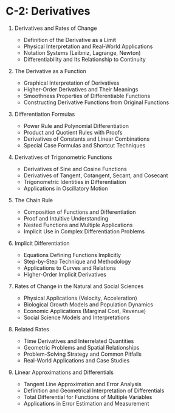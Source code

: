 # C-2: Derivatives

1. Derivatives and Rates of Change
   - Definition of the Derivative as a Limit
   - Physical Interpretation and Real-World Applications
   - Notation Systems (Leibniz, Lagrange, Newton)
   - Differentiability and Its Relationship to Continuity

2. The Derivative as a Function
   - Graphical Interpretation of Derivatives
   - Higher-Order Derivatives and Their Meanings
   - Smoothness Properties of Differentiable Functions
   - Constructing Derivative Functions from Original Functions

3. Differentiation Formulas
   - Power Rule and Polynomial Differentiation
   - Product and Quotient Rules with Proofs
   - Derivatives of Constants and Linear Combinations
   - Special Case Formulas and Shortcut Techniques

4. Derivatives of Trigonometric Functions
   - Derivatives of Sine and Cosine Functions
   - Derivatives of Tangent, Cotangent, Secant, and Cosecant
   - Trigonometric Identities in Differentiation
   - Applications in Oscillatory Motion

5. The Chain Rule
   - Composition of Functions and Differentiation
   - Proof and Intuitive Understanding
   - Nested Functions and Multiple Applications
   - Implicit Use in Complex Differentiation Problems

6. Implicit Differentiation
   - Equations Defining Functions Implicitly
   - Step-by-Step Technique and Methodology
   - Applications to Curves and Relations
   - Higher-Order Implicit Derivatives

7. Rates of Change in the Natural and Social Sciences
   - Physical Applications (Velocity, Acceleration)
   - Biological Growth Models and Population Dynamics
   - Economic Applications (Marginal Cost, Revenue)
   - Social Science Models and Interpretations

8. Related Rates
   - Time Derivatives and Interrelated Quantities
   - Geometric Problems and Spatial Relationships
   - Problem-Solving Strategy and Common Pitfalls
   - Real-World Applications and Case Studies

9. Linear Approximations and Differentials
   - Tangent Line Approximation and Error Analysis
   - Definition and Geometrical Interpretation of Differentials
   - Total Differential for Functions of Multiple Variables
   - Applications in Error Estimation and Measurement
